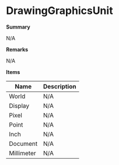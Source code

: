 # DrawingGraphicsUnit

**Summary**

N/A

**Remarks**

N/A

**Items**

|Name|Description|
|---|---|
|World|N/A|
|Display|N/A|
|Pixel|N/A|
|Point|N/A|
|Inch|N/A|
|Document|N/A|
|Millimeter|N/A|

